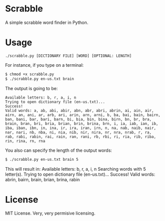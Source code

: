 # Scrabble
A simple scrabble word finder in Python.

# Usage
`./scrabble.py [DICTIONARY FILE] [WORD] [OPTIONAL: LENGTH]`

For instance, if you type on a terminal:

```sh
$ chmod +x scrabble.py
$ ./scrabble.py en-us.txt brain
```

The output is going to be:

	Available letters: b, r, a, i, n	
	Trying to open dictionary file (en-us.txt)...
	Success!	
	Valid words: a, ab, abi, abir, abn, abr, abri, abrin, ai, ain, air, airn, an, ani, ar, arb, ari, arin, arn, arni, b, ba, bai, bain, bairn, ban, bani, bar, bari, barn, bi, bia, bin, bina, birn, bn, br, bra, brain, bran, bri, bria, brian, brin, brina, brn, i, ia, iab, ian, ib, iba, iban, ibn, in, ina, ir, ira, iran, irn, n, na, nab, naib, nair, nar, nari, nb, nba, ni, nia, nib, nir, nira, nr, nra, nrab, r, ra, rab, rabi, rabin, rai, rain, ran, rani, rb, rbi, ri, ria, rib, riba, rin, rina, rn, rna

You also can specify the length of the output words:

```sh
$ ./scrabble.py en-us.txt brain 5
```

This will result in:
	Available letters: b, r, a, i, n
	Searching words with 5 letter(s).
	Trying to open dictionary file (en-us.txt)...
	Success!
	Valid words: abrin, bairn, brain, brian, brina, rabin

# License
MIT License.
Very, very permisive licensing.
